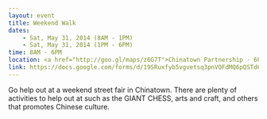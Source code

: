 ```yaml
---
layout: event
title: Weekend Walk
dates:
    - Sat, May 31, 2014 (8AM - 1PM)
    - Sat, May 31, 2014 (1PM - 6PM)
time: 8AM - 6PM
location: <a href="http://goo.gl/maps/z6G7T">Chinatown Partnership - 60 St. James Place</a>
link: https://docs.google.com/forms/d/19SRuxfyb5vgvetsq3pnVOFdMQ6pQSTd6U6gqC5W4_RI/viewform
---
```

Go help out at a weekend street fair in Chinatown. There are plenty of activities to help out at such as the GIANT CHESS, arts and craft, and others that promotes Chinese culture.
